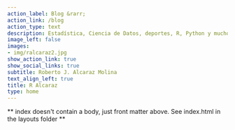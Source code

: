 ```yaml
---
action_label: Blog &rarr;
action_link: /blog
action_type: text
description: Estadística, Ciencia de Datos, deportes, R, Python y mucho más...
image_left: false
images:
- img/ralcaraz2.jpg
show_action_link: true
show_social_links: true
subtitle: Roberto J. Alcaraz Molina
text_align_left: true
title: R Alcaraz
type: home
---
```


** index doesn't contain a body, just front matter above.
See index.html in the layouts folder **

